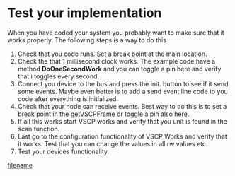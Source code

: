 # Test your implementation

When you have coded your system you probably want to make sure that it works properly. The following steps is a way to do this

 1.  Check that you code runs. Set a break point at the main location.
 2.  Check the that 1 millisecond clock works. The example code have a method **DoOneSecondWork** and you can toggle a pin here and verify that i toggles every second.
 3.  Connect you device to the bus and press the init. button to see if it send some events. Maybe even better is to add a send event line code to you code after everything is initialized.
 4.  Check that your node can receive events. Best way to do this is to set a break point in the [getVSCPFrame](./level1_callbacks.md#getvscpframe) or toggle a pin also here.
 5.  If all this works start VSCP works and verify that you unit is found in the scan function.
 6.  Last go to the configuration functionality of VSCP Works and verify that it works. Test that you can change the values in all rw values etc.
 7.  Test your devices functionality.


[filename](./bottom_copyright.md ':include')
